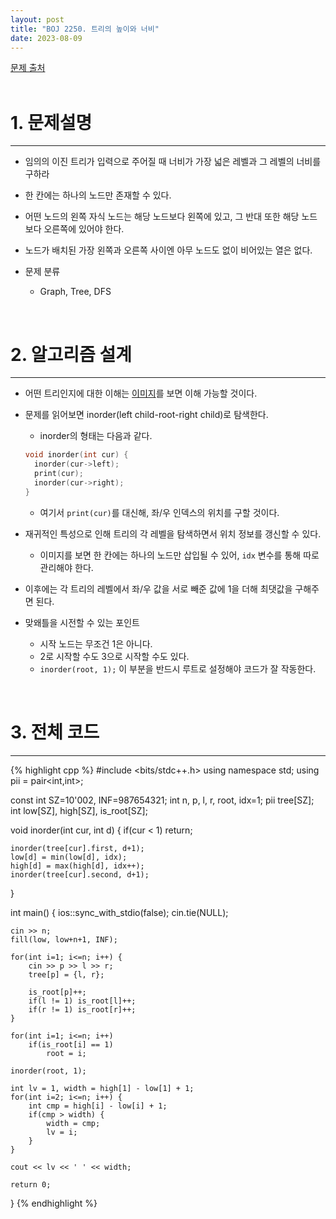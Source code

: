 ```yaml
---
layout: post
title: "BOJ 2250. 트리의 높이와 너비"
date: 2023-08-09
---
```


[문제 출처](https://www.acmicpc.net/problem/2250) <br/><br/>

# 1. 문제설명
<hr>

- 임의의 이진 트리가 입력으로 주어질 때 너비가 가장 넓은 레벨과 그 레벨의 너비를 구하라
- 한 칸에는 하나의 노드만 존재할 수 있다.
- 어떤 노드의 왼쪽 자식 노드는 해당 노드보다 왼쪽에 있고, 그 반대 또한 해당 노드보다 오른쪽에 있어야 한다.
- 노드가 배치된 가장 왼쪽과 오른쪽 사이엔 아무 노드도 없이 비어있는 열은 없다.

- 문제 분류
  - Graph, Tree, DFS


<br/>

# 2. 알고리즘 설계
<hr>

- 어떤 트리인지에 대한 이해는 [이미지](https://upload.acmicpc.net/4e4aaa17-dc1d-4af9-a36a-3144259fb7d2/-/preview/)를 보면 이해 가능할 것이다.
- 문제를 읽어보면 inorder(left child-root-right child)로 탐색한다.
  - inorder의 형태는 다음과 같다.

  ```cpp
  void inorder(int cur) {
    inorder(cur->left);
    print(cur);
    inorder(cur->right);
  }
  ```

  - 여기서 `print(cur)`를 대신해, 좌/우 인덱스의 위치를 구할 것이다.
- 재귀적인 특성으로 인해 트리의 각 레벨을 탐색하면서 위치 정보를 갱신할 수 있다.
  - 이미지를 보면 한 칸에는 하나의 노드만 삽입될 수 있어, `idx` 변수를 통해 따로 관리해야 한다.
- 이후에는 각 트리의 레벨에서 좌/우 값을 서로 빼준 값에 1을 더해 최댓값을 구해주면 된다.
- 맞왜틀을 시전할 수 있는 포인트
  - 시작 노드는 무조건 1은 아니다.
  - 2로 시작할 수도 3으로 시작할 수도 있다.
  - `inorder(root, 1);` 이 부분을 반드시 루트로 설정해야 코드가 잘 작동한다.


<br/>

# 3. 전체 코드
<hr>

{% highlight cpp %}
#include <bits/stdc++.h>
using namespace std;
using pii = pair<int,int>;

const int SZ=10'002, INF=987654321;
int n, p, l, r, root, idx=1;
pii tree[SZ];
int low[SZ], high[SZ], is_root[SZ];

void inorder(int cur, int d) {
    if(cur < 1) return;

    inorder(tree[cur].first, d+1);
    low[d] = min(low[d], idx);
    high[d] = max(high[d], idx++);
    inorder(tree[cur].second, d+1);
}

int main() {
    ios::sync_with_stdio(false);
    cin.tie(NULL);

    cin >> n;
    fill(low, low+n+1, INF);

    for(int i=1; i<=n; i++) {
        cin >> p >> l >> r;
        tree[p] = {l, r};

        is_root[p]++;
        if(l != 1) is_root[l]++;
        if(r != 1) is_root[r]++;
    }

    for(int i=1; i<=n; i++)
        if(is_root[i] == 1)
            root = i;

    inorder(root, 1);
    
    int lv = 1, width = high[1] - low[1] + 1;
    for(int i=2; i<=n; i++) {
        int cmp = high[i] - low[i] + 1;
        if(cmp > width) {
            width = cmp;
            lv = i;
        }
    }

    cout << lv << ' ' << width;

    return 0;
}
{% endhighlight %}